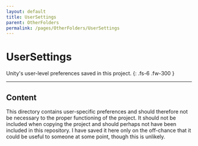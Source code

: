 ```yaml
---
layout: default
title: UserSettings
parent: OtherFolders
permalink: /pages/OtherFolders/UserSettings
---
```


# UserSettings

Unity's user-level preferences saved in this project. 
{: .fs-6 .fw-300 }

---

## Content

This directory contains user-specific preferences and should therefore not be necessary to the proper functioning of the project. It should not be included when copying the project and should perhaps not have been included in this repository. I have saved it here only on the off-chance that it could be useful to someone at some point, though this is unlikely.
